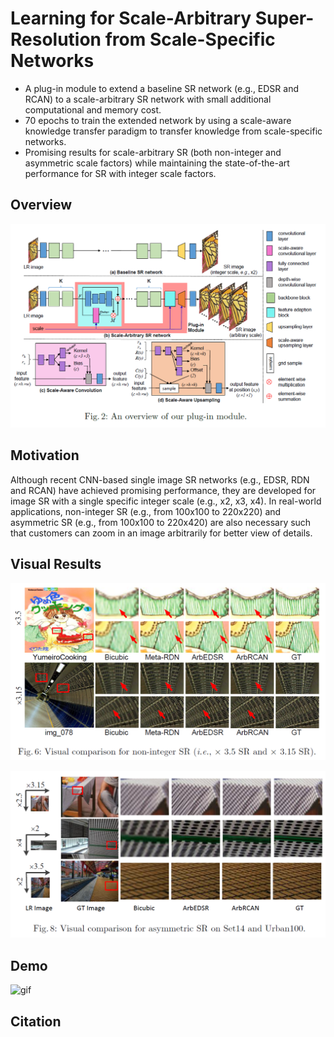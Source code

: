 # Learning for Scale-Arbitrary Super-Resolution from Scale-Specific Networks
- A plug-in module to extend a baseline SR network (e.g., EDSR and RCAN) to a scale-arbitrary SR network with small additional computational and memory cost. 
- 70 epochs to train the extended network by using a scale-aware knowledge transfer paradigm to transfer knowledge from scale-specific networks.
- Promising results for scale-arbitrary SR (both non-integer and asymmetric scale factors) while maintaining the state-of-the-art performance for SR with integer scale factors.

## Overview
![non-integer](./Figs/overview.png)

## Motivation
Although recent CNN-based single image SR networks (e.g., EDSR, RDN and RCAN) have achieved promising performance, they are developed for image SR with a single specific integer scale (e.g., x2, x3, x4). In real-world applications, non-integer SR (e.g., from 100x100 to 220x220) and asymmetric SR (e.g., from 100x100 to 220x420) are also necessary such that customers can zoom in an image arbitrarily for better view of details.

## Visual Results

![non-integer](./Figs/non-integer.png)

![asymmetric](./Figs/asymmetric.png)

## Demo

![gif](./Figs/1.gif)

## Citation
